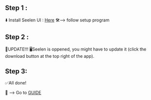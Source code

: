 ## Step 1 : 
⬇️ Install Seelen UI : [Here](https://github.com/eythaann/Seelen-UI/releases/download/v2.0.0/Seelen.UI_2.0.0_x64-setup.exe)
🛠️--> follow setup program

## Step 2 :
🔄UPDATE!!! 
🖥️Seelen is oppened, you might have to update it (click the download button at the top right of the app).

## Step 3:
✅All done!

📘 --> Go to [GUIDE](./GUIDE.md)
